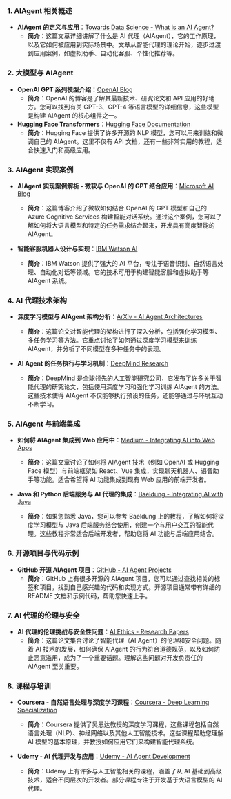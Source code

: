 

### 1. **AIAgent 相关概述**
   - **AIAgent 的定义与应用**：[Towards Data Science - What is an AI Agent?](https://towardsdatascience.com/what-is-an-ai-agent-d774c724d442)
     - **简介**：这篇文章详细讲解了什么是 AI 代理（AIAgent），它的工作原理，以及它如何被应用到实际场景中。文章从智能代理的理论开始，逐步过渡到应用案例，如虚拟助手、自动化客服、个性化推荐等。

### 2. **大模型与 AIAgent**
   - **OpenAI GPT 系列模型介绍**：[OpenAI Blog](https://openai.com/blog/)
     - **简介**：OpenAI 的博客是了解其最新技术、研究论文和 API 应用的好地方。您可以找到有关 GPT-3、GPT-4 等语言模型的详细信息，这些模型是构建 AIAgent 的核心组件之一。
   - **Hugging Face Transformers**：[Hugging Face Documentation](https://huggingface.co/docs)
     - **简介**：Hugging Face 提供了许多开源的 NLP 模型，您可以用来训练和微调自己的 AIAgent。这里不仅有 API 文档，还有一些非常实用的教程，适合快速入门和高级应用。

### 3. **AIAgent 实现案例**
   - **AIAgent 实现案例解析 - 微软与 OpenAI 的 GPT 结合应用**：[Microsoft AI Blog](https://www.microsoft.com/en-us/ai)
     - **简介**：这篇博客介绍了微软如何结合 OpenAI 的 GPT 模型和自己的 Azure Cognitive Services 构建智能对话系统。通过这个案例，您可以了解如何将大语言模型和特定的任务需求结合起来，开发具有高度智能的 AIAgent。
   
   - **智能客服机器人设计与实现**：[IBM Watson AI](https://www.ibm.com/watson)
     - **简介**：IBM Watson 提供了强大的 AI 平台，专注于语音识别、自然语言处理、自动化对话等领域。它的技术可用于构建智能客服和虚拟助手等 AIAgent 系统。

### 4. **AI 代理技术架构**
   - **深度学习模型与 AIAgent 架构分析**：[ArXiv - AI Agent Architectures](https://arxiv.org/abs/2001.09062)
     - **简介**：这篇论文对智能代理的架构进行了深入分析，包括强化学习模型、多任务学习等方法。它重点讨论了如何通过深度学习模型来训练 AIAgent，并分析了不同模型在多种任务中的表现。
   
   - **AI Agent 的任务执行与学习机制**：[DeepMind Research](https://deepmind.com/research)
     - **简介**：DeepMind 是全球领先的人工智能研究公司，它发布了许多关于智能代理的研究论文，包括使用深度学习和强化学习训练 AIAgent 的方法。这些技术使得 AIAgent 不仅能够执行预设的任务，还能够通过与环境互动不断学习。

### 5. **AIAgent 与前端集成**
   - **如何将 AIAgent 集成到 Web 应用中**：[Medium - Integrating AI into Web Apps](https://medium.com/)
     - **简介**：这篇文章讨论了如何将 AIAgent 技术（例如 OpenAI 或 Hugging Face 模型）与前端框架如 React、Vue 集成，实现聊天机器人、语音助手等功能。适合希望将 AI 功能集成到现有 Web 应用的前端开发者。
   
   - **Java 和 Python 后端服务与 AI 代理的集成**：[Baeldung - Integrating AI with Java](https://www.baeldung.com/)
     - **简介**：如果您熟悉 Java，您可以参考 Baeldung 上的教程，了解如何将深度学习模型与 Java 后端服务结合使用，创建一个与用户交互的智能代理。这些教程非常适合后端开发者，帮助您将 AI 功能与后端应用结合。

### 6. **开源项目与代码示例**
   - **GitHub 开源 AIAgent 项目**：[GitHub - AI Agent Projects](https://github.com/topics/ai-agent)
     - **简介**：GitHub 上有很多开源的 AIAgent 项目，您可以通过查找相关的标签和项目，找到自己感兴趣的代码和实现方式。开源项目通常带有详细的 README 文档和示例代码，帮助您快速上手。

### 7. **AI 代理的伦理与安全**
   - **AI 代理的伦理挑战与安全性问题**：[AI Ethics - Research Papers](https://arxiv.org/corr/home)
     - **简介**：这篇论文集合讨论了智能代理（AI Agent）的伦理和安全问题。随着 AI 技术的发展，如何确保 AIAgent 的行为符合道德规范，以及如何防止恶意滥用，成为了一个重要话题。理解这些问题对开发负责任的 AIAgent 至关重要。

### 8. **课程与培训**
   - **Coursera - 自然语言处理与深度学习课程**：[Coursera - Deep Learning Specialization](https://www.coursera.org/specializations/deep-learning)
     - **简介**：Coursera 提供了吴恩达教授的深度学习课程，这些课程包括自然语言处理（NLP）、神经网络以及其他人工智能技术。这些课程帮助您理解 AI 模型的基本原理，并教授如何应用它们来构建智能代理系统。

   - **Udemy - AI 代理开发与应用**：[Udemy - AI Agent Development](https://www.udemy.com/)
     - **简介**：Udemy 上有许多与人工智能相关的课程，涵盖了从 AI 基础到高级技术，适合不同层次的开发者。部分课程专注于开发基于大语言模型的 AI 代理。

